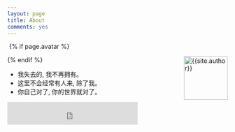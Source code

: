 ```yaml
---
layout: page
title: About
comments: yes
---
```


​    {% if page.avatar %} <p><img width="100px" height="100px" src="http://i.imgur.com/8Wz0Vqk.jpg" title="{{site.author}}" align="right"/></p> {% endif %}



- 我失去的, 我不再拥有。
- 这里不会经常有人来, 除了我。
- 你自己对了, 你的世界就对了。

<iframe frameborder="no" border="0" marginwidth="0" marginheight="0" width=298 height=52 src="http://music.163.com/outchain/player?type=2&id=108468&auto=1&height=32"></iframe>